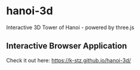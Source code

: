 # hanoi-3d
Interactive 3D Tower of Hanoi - powered by three.js

## Interactive Browser Application
Check it out here: https://k-stz.github.io/hanoi-3d/
